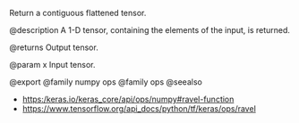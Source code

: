 Return a contiguous flattened tensor.

@description
A 1-D tensor, containing the elements of the input, is returned.

@returns
    Output tensor.

@param x
Input tensor.

@export
@family numpy ops
@family ops
@seealso
+ <https:/keras.io/keras_core/api/ops/numpy#ravel-function>
+ <https://www.tensorflow.org/api_docs/python/tf/keras/ops/ravel>
